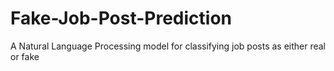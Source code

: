 # Fake-Job-Post-Prediction
A Natural Language Processing model for classifying job posts as either real or fake
